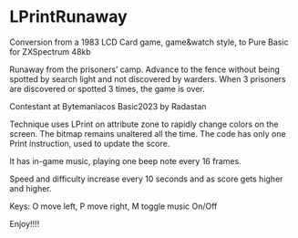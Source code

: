 # LPrintRunaway
Conversion from a 1983 LCD Card game, game&amp;watch style, to Pure Basic for ZXSpectrum 48kb

Runaway from the prisoners’ camp. Advance to the fence without being spotted by search light and not discovered by warders. When 3 prisoners are discovered or spotted 3 times, the game is over.

Contestant at Bytemaniacos Basic2023 by Radastan

Technique uses LPrint on attribute zone to rapidly change colors on the screen. The bitmap remains unaltered all the time. The code has only one Print instruction, used to update the score.

It has in-game music, playing one beep note every 16 frames.

Speed and difficulty increase every 10 seconds and as score gets higher and higher.

Keys:     O move left,          P move right,           M toggle music On/Off


Enjoy!!!!
